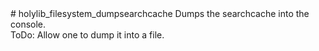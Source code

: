 <type name="holylib_filesystem_dumpsearchcache" category="" is="convar">
	<summary>
		# holylib_filesystem_dumpsearchcache
		Dumps the searchcache into the console.<br>
		ToDo: Allow one to dump it into a file.  
		<added version="0.3"></added>
	</summary>
</type>